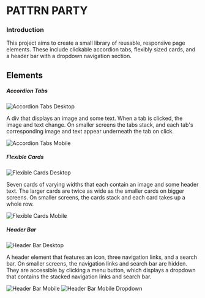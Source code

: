 # PATTRN PARTY

### Introduction

This project aims to create a small library of reusable, responsive page elements. These include clickable accordion tabs, flexibly sized cards, and a header bar with a dropdown navigation section.

## Elements

##### Accordion Tabs

![Accordion Tabs Desktop]('screenshots/accordion-tab-desktop.png')

A div that displays an image and some text. When a tab is clicked, the image and text change. On smaller screens the tabs stack, and each tab's corresponding image and text appear underneath the tab on click. 

![Accordion Tabs Mobile]('screenshots/accordion-tab-mobile.png')

##### Flexible Cards

![Flexible Cards Desktop]('screenshots/flex-cards-desktop.png')

Seven cards of varying widths that each contain an image and some header text. The larger cards are twice as wide as the smaller cards on bigger screens. On smaller screens, the cards stack and each card takes up a whole row.

![Flexible Cards Mobile]('screenshots/flex-cards-mobile.png')


##### Header Bar

![Header Bar Desktop]('screenshots/header-bar-desktop.png')


A header element that features an icon, three navigation links, and a search bar. On smaller screens, the navigation links and search bar are hidden. They are accessible by clicking a menu button, which displays a dropdown that contains the stacked navigation links and search bar.

![Header Bar Mobile]('screenshots/header-bar-mobile.png')
![Header Bar Mobile Dropdown]('screenshots/header-bar-mobile-dropdown.png')






